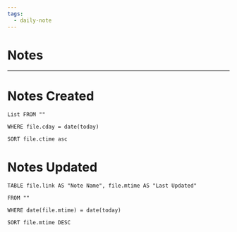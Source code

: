 ```yaml
---
tags:
  - daily-note
---
```

# Notes




---
# Notes Created
```dataview  
List FROM ""  

WHERE file.cday = date(today)  

SORT file.ctime asc
```
# Notes Updated

```dataview  
TABLE file.link AS "Note Name", file.mtime AS "Last Updated"

FROM ""  

WHERE date(file.mtime) = date(today)

SORT file.mtime DESC
```
